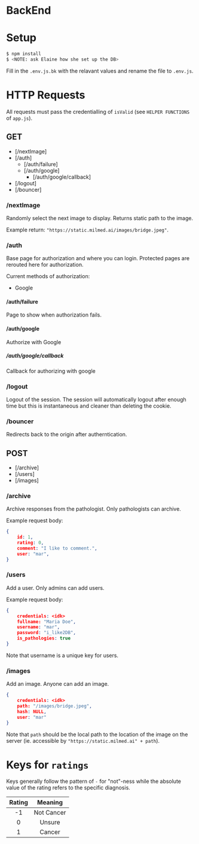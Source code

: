# BackEnd

# Setup

```bash
$ npm install
$ <NOTE: ask Elaine how she set up the DB>
```

Fill in the `.env.js.bk` with the relavant values and rename the file to `.env.js`.

# HTTP Requests

All requests must pass the credentialling of `isValid` (see `HELPER FUNCTIONS` of `app.js`).

## GET

- [/nextImage]
- [/auth]
    - [/auth/failure]
    - [/auth/google]
        - [/auth/google/callback]
- [/logout]
- [/bouncer]

### /nextImage

Randomly select the next image to display. Returns static path to the image.

Example return: `"https://static.milmed.ai/images/bridge.jpeg"`.

### /auth

Base page for authorization and where you can login. Protected pages are rerouted here for authorization.

Current methods of authorization:
- Google

#### /auth/failure

Page to show when authorization fails.

#### /auth/google

Authorize with Google

##### /auth/google/callback

Callback for authorizing with google

### /logout

Logout of the session. The session will automatically logout after enough time but this is instantaneous and cleaner than deleting the cookie.

### /bouncer

Redirects back to the origin after autherntication.

## POST

- [/archive]
- [/users]
- [/images]

### /archive

Archive responses from the pathologist. Only pathologists can archive.

Example request body:
```json
{
    id: 1,
    rating: 0,
    comment: "I like to comment.",
    user: "mar",
}
```

### /users

Add a user. Only admins can add users.

Example request body:
```json
{
    credentials: <idk>
    fullname: "Maria Doe",
    username: "mar",
    password: "i_like2DB",
    is_pathologies: true
}
```

Note that username is a unique key for users.

### /images

Add an image. Anyone can add an image.

```json
{
    credentials: <idk>
    path: "/images/bridge.jpeg",
    hash: NULL,
    user: "mar"
}
```

Note that `path` should be the local path to the location of the image on the server (ie. accessible by `"https://static.milmed.ai" + path`).

# Keys for `ratings`

Keys generally follow the pattern of `-` for "not"-ness while the absolute value of the rating refers to the specific diagnosis. 

| Rating |  Meaning   |
|:------:|:----------:|
| -1     | Not Cancer |
| 0      | Unsure     |
| 1      | Cancer     |